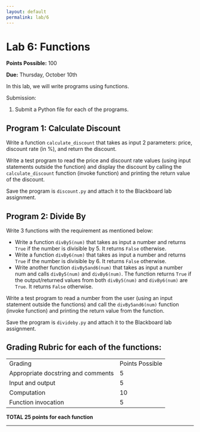 ```yaml
---
layout: default
permalink: lab/6
---
```


# Lab 6: Functions

__Points Possible:__ 100

__Due:__ Thursday, October 10th

In this lab, we will write programs using functions.

Submission:
1.	Submit a Python file for each of the programs.

## Program 1: Calculate Discount

Write a function `calculate_discount` that takes as input 2 parameters: price, discount rate (in %), and return the discount. 

Write a test program to read the price and discount rate values (using input statements outside the function) and display the discount by calling the `calculate_discount` function (invoke function) and printing the return value of the discount.

Save the program is `discount.py` and attach it to the Blackboard lab assignment.


## Program 2: Divide By

Write 3 functions with the requirement as mentioned below:
* Write a function `divBy5(num)` that takes as input a number and returns `True` if the number is divisible by 5. It returns `False` otherwise.
* Write a function `divBy6(num)` that takes as input a number and returns `True` if the number is divisible by 6. It returns `False` otherwise.
* Write another function `divBy5and6(num)` that takes as input a number num and calls `divBy5(num)` and `divBy6(num)`. The function returns `True` if the output/returned values from both `divBy5(num)` and `divBy6(num)` are `True`. It returns `False` otherwise.

Write a test program to read a number from the user (using an input statement outside the functions) and call the `divBy5and6(num)` function (invoke function) and printing the return value from the function.

Save the program is `divideby.py` and attach it to the Blackboard lab assignment.



## Grading Rubric for each of the functions:

<table>
    <tr>
        <td>Grading</td>
        <td>Points Possible</td>
    </tr>
    <tr>
        <td>Appropriate docstring and comments</td>
        <td>5</td>
    </tr>
    <tr>
        <td>Input and output</td>
        <td>5</td>
    </tr>
    <tr>
        <td>Computation</td>
        <td>10</td>
    </tr>
    <tr>
        <td>Function invocation</td>
        <td>5</td>
    </tr>
</table>

**TOTAL	25 points for each function**

---

